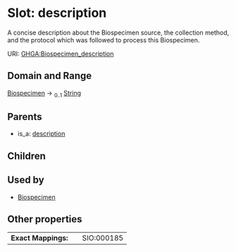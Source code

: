 
# Slot: description


A concise description about the Biospecimen source, the collection method, and the protocol which was followed to process this Biospecimen.

URI: [GHGA:Biospecimen_description](https://w3id.org/GHGA/Biospecimen_description)


## Domain and Range

[Biospecimen](Biospecimen.md) &#8594;  <sub>0..1</sub> [String](types/String.md)

## Parents

 *  is_a: [description](description.md)

## Children


## Used by

 * [Biospecimen](Biospecimen.md)

## Other properties

|  |  |  |
| --- | --- | --- |
| **Exact Mappings:** | | SIO:000185 |


